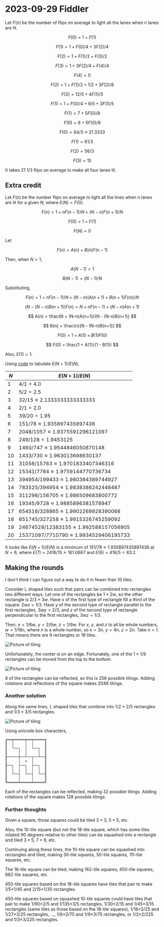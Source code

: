 2023-09-29 Fiddler
==================
Let $F(n)$ be the number of flips on average to light all the lanes when $n$
lanes are lit.

$$ F(0) = 1 + F(1) $$

$$ F(1) = 1 + F(0)/4 + 3F(2)/4 $$

$$ F(2) = 1 + F(1)/2 + F(3)/2 $$

$$ F(3) = 1 + 3F(2)/4 + F(4)/4 $$

$$ F(4) = 0 $$

$$ F(2) = 1 + F(1)/2 + 1/2 + 3F(2)/8 $$

$$ F(2) = 12/5 + 4F(1)/5 $$

$$ F(1) = 1 + F(0)/4 + 9/5 + 3F(1)/5 $$

$$ F(1) = 7 + 5F(0)/8 $$

$$ F(0) = 8 + 5F(0)/8 $$

$$ F(0) = 64/3 \approx 21.3333 $$

$$ F(1) = 61/3 $$

$$ F(2) = 56/3 $$

$$ F(3) = 15 $$

It takes 21 1/3 flips on average to make all four lanes lit.

Extra credit
------------
Let $F(n)$ be the number flips on average to light all the lines
when $n$ lanes are lit for a given $N$, where $E(N) = F(0)$.

$$ F(n) = 1 + nF(n-1)/N + (N-n)F(n+1)/N $$

$$ F(0) = 1 + F(1) $$

$$ F(N) = 0 $$

Let

$$ F(n) = A(n) + B(n)F(n-1) $$

Then, when $N > 1$,

$$ A(N-1) = 1 $$

$$ B(N-1) = (N-1)/N $$

Substituting,

$$ F(n) = 1 + nF(n-1)/N + (N-n)(A(n+1) + B(n+1)F(n))/N $$

$$ (N - (N-n)B(n+1))F(n) = N + nF(n-1) + (N-n)A(n+1) $$

$$ A(n) = \frac{N + (N-n)A(n+1)}{N - (N-n)B(n+1)} $$

$$ B(n) = \frac{n}{N - (N-n)B(n+1)} $$

$$ F(0) = 1 + A(1) + B(1)F(0) $$

$$ F(0) = \frac{1 + A(1)}{1 - B(1)} $$

Also, $E(1) = 1$.

Using [code](20230929.hs) to tabulate $E(N+1)/E(N)$,

|$N$|$E(N+1)/E(N)$|
|---|-------------|
|1|$4/1 = 4.0$|
|2|$5/2 = 2.5$|
|3|$32/15 \approx 2.1333333333333333$|
|4|$2/1 = 2.0$|
|5|$39/20 = 1.95$|
|6|$151/78 \approx 1.935897435897436$|
|7|$2048/1057 \approx 1.9375591296121097$|
|8|$249/128 = 1.9453125$|
|9|$1460/747 \approx 1.9544846050870148$|
|10|$1433/730 \approx 1.963013698630137$|
|11|$31056/15763 \approx 1.9701833407346316$|
|12|$15341/7764 \approx 1.9759144770736734$|
|13|$394954/199433 \approx 1.980384389744927$|
|14|$783525/394954 \approx 1.9838386242448487$|
|15|$311296/156705 \approx 1.986509683800772$|
|16|$19345/9728 \approx 1.9885896381578947$|
|17|$654516/328865 \approx 1.9902269928390068$|
|18|$651745/327258 \approx 1.9915326745259092$|
|19|$24674528/12383155 \approx 1.992588157056905$|
|20|$15371097/7710790 \approx 1.9934529406195733$|

It looks like $E(N+1)/E(N)$ is a minimum of $151/78 \approx 1.935897435897436$
at $N = 6$, where $E(7) = 2416/15 \approx 161.0667$ and $E(6) = 416/5 = 83.2$.

Making the rounds
-----------------
I don't think I can figure out a way to do it in fewer than 10 tiles.

Consider L shaped tiles such that pairs can be combined into rectangles
two different ways.  Let one of the rectangles be $1 \times 2w$, so the
other rectangle is $2/3 \times 3w$.  Have $x$ of the first type of
rectangle fill a third of the square: $2wx = 1/3$.  Have $y$ of the
second type of rectangle parallel to the first rectangles, $3wy = 2/3$,
and $z$ of the second type of rectangle perpendicular to the
first rectangles, $3wz = 1/3$.

Then, $x = 1/6w$, $y = 2/9w$, $z = 1/9w$.  For $x$, $y$, and $z$ to all be
whole numbers, $w = 1/18n$, where $n$ is a whole number, so $x = 3n$,
$y = 4n$, $z = 2n$.  Take $n = 1$.  That means there are 9 rectangles or
18 tiles.

![Picture of tiling](20230929mtr1.svg)

Unfortunately, the center is on an edge.  Fortunately, one of the
$1\times 1/9$ rectangles can be moved from the top to the bottom.

![Picture of tiling](20230929mtr2.svg)

8 of the rectangles can be reflected, so this is 256 possible tilings.
Adding rotations and reflections of the square makes 2048 tilings.

### Another solution ###
Along the same lines, L shaped tiles that combine into $1/2 \times 2/5$
rectangles and $1/3 \times 3/5$ rectangles.

![Picture of tiling](20230929mtr3.svg)

Using unicode box characters,

    ╔══╤═════╤══╤═════╗
    ║  │     │  │     ║
    ║  └──┐  │  └──┐  ║
    ║     │  │     │  ║
    ╟─────┼──┴──┬──┴──╢
    ║     │  ×  │     ║
    ╟──┐  ├──┐  ├──┐  ║
    ║  │  │  │  │  │  ║
    ║  └──┤  └──┤  └──╢
    ║     │     │     ║
    ╚═════╧═════╧═════╝

Each of the rectangles can be reflected, making 32 possible tilings.
Adding rotations of the square makes 128 possible tilings.

### Further thoughts ###
Given a square, those squares could be tiled $3 \times 3$, $5 \times 5$, etc.

Also, the 10-tile square (but not the 18-tile square, which has some tiles
rotated 90 degrees relative to other tiles) can be squashed into a rectangle
and tiled $3 \times 5$, $7 \times 9$, etc.

Continuing along these lines,
the 10-tile square can be squashed into rectangles and tiled, making
30-tile squares, 50-tile squares, 70-tile squares, etc.

The 18-tile square can be tiled, making 162-tile squares, 450-tile squares,
882-tile squares, etc.

450-tile squares based on the 18-tile squares have tiles that pair to make
1/5×1/45 and 2/15×1/30 rectangles.

450-tile squares based on squashed 10-tile squares could have tiles that
pair to make 1/90×2/5 and 1/135×3/5 rectangles,
1/30×2/15 and 1/45×3/15 rectangles (same tiles as those based on the 18-tile
squares), 1/18×2/25 and 1/27×3/25 rectangles, ...,
1/6×2/75 and 1/9×3/75 rectangles, or 1/2×2/225 and 1/3×3/225 rectangles.
